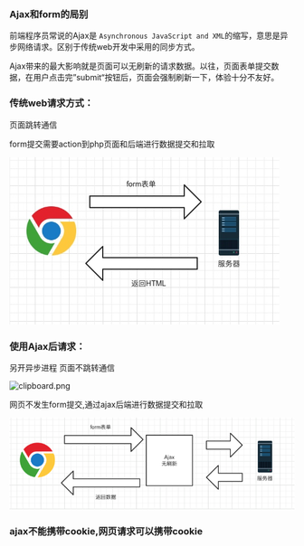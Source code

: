 ### Ajax和form的局别

前端程序员常说的Ajax是 `Asynchronous JavaScript and XML`的缩写，意思是异步网络请求。区别于传统web开发中采用的同步方式。

Ajax带来的最大影响就是页面可以无刷新的请求数据。以往，页面表单提交数据，在用户点击完”submit“按钮后，页面会强制刷新一下，体验十分不友好。

### 传统web请求方式：

页面跳转通信

form提交需要action到php页面和后端进行数据提交和拉取

![img](img/15527067382726.jpg)

### 使用Ajax后请求：

另开异步进程  页面不跳转通信



 ![clipboard.png](https://segmentfault.com/img/bV3c2b?w=636&h=518) 

网页不发生form提交,通过ajax后端进行数据提交和拉取

![img](img/Snip20190316_17.png)

### ajax不能携带cookie,网页请求可以携带cookie

